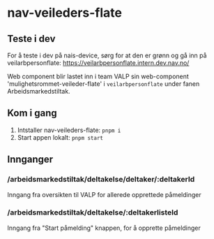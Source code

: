 # nav-veileders-flate

## Teste i dev

For å teste i dev på nais-device, sørg for at den er grønn og gå inn på veilarbpersonflate: https://veilarbpersonflate.intern.dev.nav.no/

Web component blir lastet inn i team VALP sin web-component 'mulighetsrommet-veileder-flate' i `veilarbpersonflate` under fanen Arbeidsmarkedstiltak.

## Kom i gang

1. Intstaller nav-veileders-flate: `pnpm i`
2. Start appen lokalt: `pnpm start`

## Innganger

### /arbeidsmarkedstiltak/deltakelse/deltaker/:deltakerId
Inngang fra oversikten til VALP for allerede opprettede påmeldinger

### /arbeidsmarkedstiltak/deltakelse/:deltakerlisteId
Inngang fra "Start påmelding" knappen, for å opprette påmeldinger
